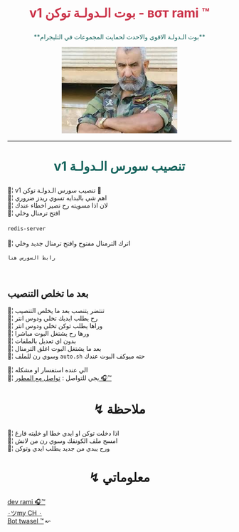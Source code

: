 # <p align="center" style="color:#cb3349" > v1 بوت الـدولـة توكن - вσт rami ™

 <p align="center" style="color: #14635c;" > **بوت الـدولـة الاقوى والاحدث لحمايت المجموعات في التليجرام**

<p align="center"><img src="الـدولـة.png" alt="بوت الـدولـة" title="بوت الـدولـة">

***

# <p align="center" style="color: #14635c;" > v1 تنصيب سورس الـدولـة 
💢¦ v1 تنصيب سورس الـدولـة توكن  💯
<br>💢¦ اهم شي بالبدايه تسوي ريدز ضروري
<br>💢¦ لان اذا مسويته رح تصير اخطاء عندك
<br>💢¦ افتح ترمنال وخلي
<br><br>     `redis-server`<br>
<br>💢¦ اترك الترمنال مفتوح وافتح ترمنال جديد وخلي
<br>

`رابط السورس هنا`



<br>

## بعد ما تخلص التنصيب 


💢¦ تنتضر يتنصب بعد ما يخلص التنصيب
<br>💢¦ رح يطلب ايديك تخلي ودوس انتر
<br>💢¦ وراها يطلب توكن تخلي ودوس انتر
<br>💢¦ ورها رح يشتغل البوت مباشرا
<br>💢¦ بدون اي تعديل بالملفات
<br>💢¦ بعد ما يشتغل البوت اغلق الترمنال
<br>💢¦ وسوي رن للملف `auto.sh` حته ميوكف البوت عندك

💢¦ الي عنده استفسار او مشكله <br>
💢¦  يجي للتواصل : [تواصل مع المطور 🎧™](https://telegram.me/ramixnxx_bot)<br>

# <p align="center"> ↯ ملاحظة 

💢¦ اذا دخلت توكن او ايدي خطا او خليته فارغ
<br>
💢¦ امسح ملف الكونفك وسوي رن من لانش
<br>
💢¦ ورح يبدي من جديد يطلب ايدي وتوكن

# <p align="center"> ↯ معلوماتي 

  [dev rami 🎧™](https://telegram.me/RAMBO_SYR) <br>
  [٠ツmy CH ٠](https://telegram.me/Xxx_DEVRAMI_xxX) <br>
  [Bot twasel ™](https://t.me/ramixnxx_bot) ↜  